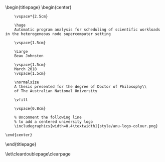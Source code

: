 <!-- 
This is the Latex-heavy title page. 
-->

\begin{titlepage}
    \begin{center}

        \vspace*{2.5cm}
        
        \huge
        Automatic program analysis for scheduling of scientific workloads in the heterogeneous node supercomputer setting
        
        \vspace{1.5cm}
        
        \Large
        Beau Johnston
        
        \vspace{1.5cm}
        March 2018
        \vspace{1.5cm}

        \normalsize
        A thesis presented for the degree of Doctor of Philosophy\\
        of The Australian National University
        
        \vfill

        \vspace{0.8cm}

        % Uncomment the following line
        % to add a centered university logo
        \includegraphics[width=0.4\textwidth]{style/anu-logo-colour.png}
        
    \end{center}
\end{titlepage}

\let\cleardoublepage\clearpage

